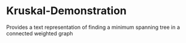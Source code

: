 # Kruskal-Demonstration
Provides a text representation of finding a minimum spanning tree in a connected weighted graph
